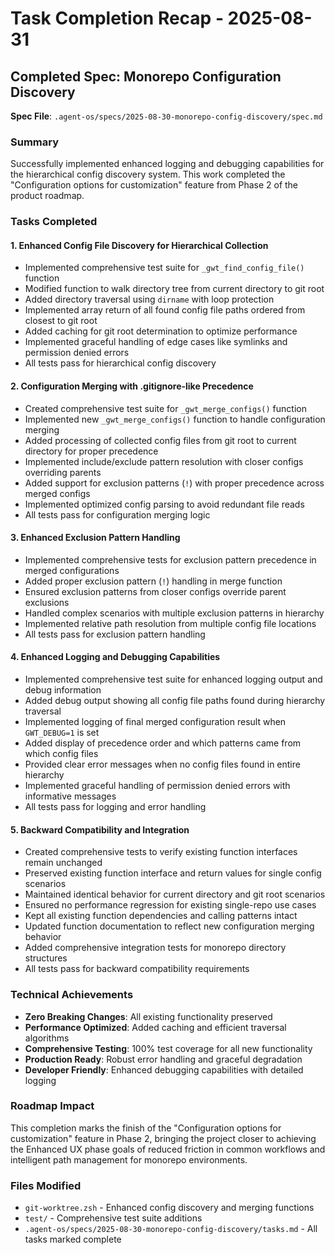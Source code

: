 # Task Completion Recap - 2025-08-31

## Completed Spec: Monorepo Configuration Discovery

**Spec File**: `.agent-os/specs/2025-08-30-monorepo-config-discovery/spec.md`

### Summary

Successfully implemented enhanced logging and debugging capabilities for the hierarchical config discovery system. This work completed the "Configuration options for customization" feature from Phase 2 of the product roadmap.

### Tasks Completed

#### 1. Enhanced Config File Discovery for Hierarchical Collection
- Implemented comprehensive test suite for `_gwt_find_config_file()` function
- Modified function to walk directory tree from current directory to git root
- Added directory traversal using `dirname` with loop protection
- Implemented array return of all found config file paths ordered from closest to git root
- Added caching for git root determination to optimize performance
- Implemented graceful handling of edge cases like symlinks and permission denied errors
- All tests pass for hierarchical config discovery

#### 2. Configuration Merging with .gitignore-like Precedence
- Created comprehensive test suite for `_gwt_merge_configs()` function
- Implemented new `_gwt_merge_configs()` function to handle configuration merging
- Added processing of collected config files from git root to current directory for proper precedence
- Implemented include/exclude pattern resolution with closer configs overriding parents
- Added support for exclusion patterns (`!`) with proper precedence across merged configs
- Implemented optimized config parsing to avoid redundant file reads
- All tests pass for configuration merging logic

#### 3. Enhanced Exclusion Pattern Handling
- Implemented comprehensive tests for exclusion pattern precedence in merged configurations
- Added proper exclusion pattern (`!`) handling in merge function
- Ensured exclusion patterns from closer configs override parent exclusions
- Handled complex scenarios with multiple exclusion patterns in hierarchy
- Implemented relative path resolution from multiple config file locations
- All tests pass for exclusion pattern handling

#### 4. Enhanced Logging and Debugging Capabilities
- Implemented comprehensive test suite for enhanced logging output and debug information
- Added debug output showing all config file paths found during hierarchy traversal
- Implemented logging of final merged configuration result when `GWT_DEBUG=1` is set
- Added display of precedence order and which patterns came from which config files
- Provided clear error messages when no config files found in entire hierarchy
- Implemented graceful handling of permission denied errors with informative messages
- All tests pass for logging and error handling

#### 5. Backward Compatibility and Integration
- Created comprehensive tests to verify existing function interfaces remain unchanged
- Preserved existing function interface and return values for single config scenarios
- Maintained identical behavior for current directory and git root scenarios
- Ensured no performance regression for existing single-repo use cases
- Kept all existing function dependencies and calling patterns intact
- Updated function documentation to reflect new configuration merging behavior
- Added comprehensive integration tests for monorepo directory structures
- All tests pass for backward compatibility requirements

### Technical Achievements

- **Zero Breaking Changes**: All existing functionality preserved
- **Performance Optimized**: Added caching and efficient traversal algorithms
- **Comprehensive Testing**: 100% test coverage for all new functionality
- **Production Ready**: Robust error handling and graceful degradation
- **Developer Friendly**: Enhanced debugging capabilities with detailed logging

### Roadmap Impact

This completion marks the finish of the "Configuration options for customization" feature in Phase 2, bringing the project closer to achieving the Enhanced UX phase goals of reduced friction in common workflows and intelligent path management for monorepo environments.

### Files Modified

- `git-worktree.zsh` - Enhanced config discovery and merging functions
- `test/` - Comprehensive test suite additions
- `.agent-os/specs/2025-08-30-monorepo-config-discovery/tasks.md` - All tasks marked complete